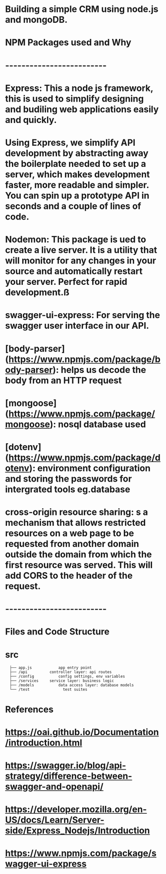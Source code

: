 # Building a simple CRM using node.js and mongoDB. 

# NPM Packages used and Why
# -------------------------


# Express: This a node js framework, this is used to simplify designing and budiling web applications easily and quickly.
# Using Express, we simplify API development by abstracting away the boilerplate needed to set up a server, which makes development faster, more readable and simpler. You can spin up a prototype API in seconds and a couple of lines of code.
# Nodemon: This package is ued to create a live server. It is a utility that will monitor for any changes in your source and automatically restart your server. Perfect for rapid development.ß

# swagger-ui-express: For serving the swagger user interface in our API.

# [body-parser] (https://www.npmjs.com/package/body-parser): helps us decode the body from an HTTP request

# [mongoose] (https://www.npmjs.com/package/mongoose): nosql database used

# [dotenv] (https://www.npmjs.com/package/dotenv): environment configuration and storing the passwords for intergrated tools eg.database

# cross-origin resource sharing: s a mechanism that allows restricted resources on a web page to be requested from another domain outside the domain from which the first resource was served. This will add CORS to the header of the request.
# -------------------------

# Files and Code Structure
   # src
      ├── app.js			app entry point
      ├── /api			controller layer: api routes
      ├── /config			config settings, env variables
      ├── /services		service layer: business logic
      ├── /models			data access layer: database models	
      └── /test               test suites

# References

# https://oai.github.io/Documentation/introduction.html
# https://swagger.io/blog/api-strategy/difference-between-swagger-and-openapi/

# https://developer.mozilla.org/en-US/docs/Learn/Server-side/Express_Nodejs/Introduction
# https://www.npmjs.com/package/swagger-ui-express
